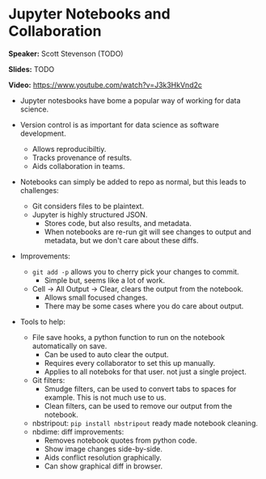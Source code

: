 # Jupyter Notebooks and Collaboration

**Speaker:** Scott Stevenson (TODO)

**Slides:** TODO

**Video:** https://www.youtube.com/watch?v=J3k3HkVnd2c


- Jupyter notesbooks have bome a popular way of working for data science.

- Version control is as important for data science as software development.
  - Allows reproducibiltiy.
  - Tracks provenance of results.
  - Aids collaboration in teams.
  
- Notebooks can simply be added to repo as normal, but this leads to
  challenges:
  - Git considers files to be plaintext.
  - Jupyter is highly structured JSON.
    - Stores code, but also results, and metadata.
    - When notebooks are re-run git will see changes to output and metadata,
      but we don't care about these diffs.

- Improvements:
  - `git add -p` allows you to cherry pick your changes to commit.
    - Simple but, seems like a lot of work.
  - Cell -> All Output -> Clear, clears the output from the notebook.
    - Allows small focused changes.
    - There may be some cases where you do care about output.

- Tools to help:
  - File save hooks, a python function to run on the notebook automatically
    on save.
    - Can be used to auto clear the output.
    - Requires every collaborator to set this up manually.
    - Applies to all noteboks for that user. not just a single project.
  - Git filters:
    - Smudge filters, can be used to convert tabs to spaces for example.
      This is not much use to us.
    - Clean filters, can be used to remove our output from the notebook.
  - nbstripout: `pip install nbstripout` ready made notebook cleaning.
  - nbdime: diff improvements:
    - Removes notebook quotes from python code.
    - Show image changes side-by-side.
    - Aids conflict resolution graphically.
    - Can show graphical diff in browser.
    
